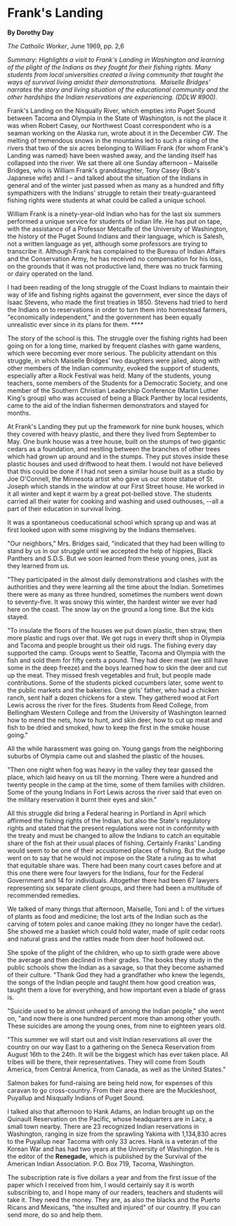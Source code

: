 Frank's Landing
===============

**By Dorothy Day**

*The Catholic Worker*, June 1969, pp. 2,6

*Summary: Highlights a visit to Frank's Landing in Washington and
learning of the plight of the Indians as they fought for their fishing
rights. Many students from local universities created a living community
that taught the ways of survival living amidst their demonstrations. 
Maiselle Bridges' narrates the story and living situation of the
educational community and the other hardships the Indian reservations
are experiencing. (DDLW \#900).*

Frank's Landing on the Nisqually River, which empties into Puget Sound
between Tacoma and Olympia in the State of Washington, is not the place
it was when Robert Casey, our Northwest Coast correspondent who is a
seaman working on the Alaska run, wrote about it in the December *CW*.
The melting of tremendous snows in the mountains led to such a rising of
the rivers that two of the six acres belonging to William Frank (for
whom Frank's Landing was named) have been washed away, and the landing
itself has collapsed into the river. We sat there all one Sunday
afternoon – Maiselle Bridges, who is William Frank's granddaughter, Tony
Casey (Bob's Japanese wife) and I – and talked about the situation of
the Indians in general and of the winter just passed when as many as a
hundred and fifty sympathizers with the Indians' struggle to retain
their treaty-guaranteed fishing rights were students at what could be
called a unique school.

William Frank is a ninety-year-old Indian who has for the last six
summers performed a unique service for students of Indian life. He has
put on tape, with the assistance of a Professor Metcalfe of the
University of Washington, the history of the Puget Sound Indians and
their language, which is Salesh, not a written language as yet, although
some professors are trying to transcribe it. Although Frank has
complained to the Bureau of Indian Affairs and the Conservation Army, he
has received no compensation for his loss, on the grounds that it was
not productive land, there was no truck farming or dairy operated on the
land.

I had been reading of the long struggle of the Coast Indians to maintain
their way of life and fishing rights against the government, ever since
the days of Isaac Stevens, who made the first treaties in 1850. Stevens
had tried to herd the Indians on to reservations in order to turn them
into homestead farmers, "economically independent," and the government
has been equally unrealistic ever since in its plans for them. ****

The story of the school is this. The struggle over the fishing rights
had been going on for a long time, marked by frequent clashes with game
wardens, which were becoming ever more serious. The publicity attendant
on this struggle, in which Maiselle Bridges' two daughters were jailed,
along with other members of the Indian community, evoked the support of
students, especially after a Rock Festival was held. Many of the
students, young teachers, some members of the Students for a Democratic
Society, and one member of the Southern Christian Leadership Conference
(Martin Luther King's group) who was accused of being a Black Panther by
local residents, came to the aid of the Indian fishermen demonstrators
and stayed for months.

At Frank's Landing they put up the framework for nine bunk houses, which
they covered with heavy plastic, and there they lived from September to
May. One bunk house was a tree house, built on the stumps of two
gigantic cedars as a foundation, and nestling between the branches of
other trees which had grown up around and in the stumps. They put stoves
inside these plastic houses and used driftwood to heat them. I would not
have believed that this could be done if I had not seen a similar house
built as a studio by Joe O'Connell, the Minnesota artist who gave us our
stone statue of St. Joseph which stands in the window at our First
Street house. He worked in it all winter and kept it warm by a great
pot-bellied stove. The students carried all their water for cooking and
washing and used outhouses, --all a part of their education in survival
living.

It was a spontaneous coeducational school which sprang up and was at
first looked upon with some misgiving by the Indians themselves.

"Our neighbors," Mrs. Bridges said, "indicated that they had been
willing to stand by us in our struggle until we accepted the help of
hippies, Black Panthers and S.D.S. But we soon learned from these young
ones, just as they learned from us.

"They participated in the almost daily demonstrations and clashes with
the authorities and they were learning all the time about the Indian.
Sometimes there were as many as three hundred, sometimes the numbers
went down to seventy-five. It was snowy this winter, the hardest winter
we ever had here on the coast. The snow lay on the ground a long time.
But the kids stayed.

"To insulate the floors of the houses we put down plastic, then straw,
then more plastic and rugs over that. We got rugs in every thrift shop
in Olympia and Tacoma and people brought us their old rugs. The fishing
every day supported the camp. Groups went to Seattle, Tacoma and Olympia
with the fish and sold them for fifty cents a pound. They had deer meat
(we still have some in the deep freeze) and the boys learned how to skin
the deer and cut up the meat. They missed fresh vegetables and fruit,
but people made contributions. Some of the students picked cucumbers
later, some went to the public markets and the bakeries. One girls'
father, who had a chicken ranch, sent half a dozen chickens for a stew.
They gathered wood at Fort Lewis across the river for the fires.
Students from Reed College, from Bellingham Western College and from the
University of Washington learned how to mend the nets, how to hunt, and
skin deer, how to cut up meat and fish to be dried and smoked, how to
keep the first in the smoke house going."

All the while harassment was going on. Young gangs from the neighboring
suburbs of Olympia came out and slashed the plastic of the houses.

"Then one night when fog was heavy in the valley they tear gassed the
place, which laid heavy on us till the morning. There were a hundred and
twenty people in the camp at the time, some of them families with
children. Some of the young Indians in Fort Lewis across the river said
that even on the military reservation it burnt their eyes and skin."

All this struggle did bring a Federal hearing in Portland in April which
affirmed the fishing rights of the Indian, but also the State's
regulatory rights and stated that the present regulations were not in
conformity with the treaty and must be changed to allow the Indians to
catch an equitable share of the fish at their usual places of fishing.
Certainly Franks' Landing would seem to be one of their accustomed
places of fishing. But the Judge went on to say that he would not impose
on the State a ruling as to what that equitable share was. There had
been many court cases before and at this one there were four lawyers for
the Indians, four for the Federal Government and 14 for individuals.
Altogether there had been 67 lawyers representing six separate client
groups, and there had been a multitude of recommended remedies.

We talked of many things that afternoon, Maiselle, Toni and I: of the
virtues of plants as food and medicine; the lost arts of the Indian such
as the carving of totem poles and canoe making (they no longer have the
cedar). She showed me a basket which could hold water, made of split
cedar roots and natural grass and the rattles made from deer hoof
hollowed out.

She spoke of the plight of the children, who up to sixth grade were
above the average and then declined in their grades. The books they
study in the public schools show the Indian as a savage, so that they
become ashamed of their culture. "Thank God they had a grandfather who
knew the legends, the songs of the Indian people and taught them how
good creation was, taught them a love for everything, and how important
even a blade of grass is.

"Suicide used to be almost unheard of among the Indian people," she went
on, "and now there is one hundred percent more than among other youth.
These suicides are among the young ones, from nine to eighteen years
old.

"This summer we will start out and visit Indian reservations all over
the country on our way East to a gathering on the Seneca Reservation
from August 16th to the 24th. It will be the biggest which has ever
taken place. All tribes will be there, their representatives. They will
come from South America, from Central America, from Canada, as well as
the United States."

Salmon bakes for fund-raising are being held now, for expenses of this
caravan to go cross-country. From their area there are the Muckleshoot,
Puyallup and Nisqually Indians of Puget Sound.

I talked also that afternoon to Hank Adams, an Indian brought up on the
Quinault Reservation on the Pacific, whose headquarters are in Lacy, a
small town nearby. There are 23 recognized Indian reservations in
Washington, ranging in size from the sprawling Yakima with 1,134,830
acres to the Puyallup near Tacoma with only 33 acres. Hank is a veteran
of the Korean War and has had two years at the University of Washington.
He is the editor of the **Renegade,** which is published by the Survival
of the American Indian Association. P.O. Box 719, Tacoma, Washington.

The subscription rate is five dollars a year and from the first issue of
the paper which I received from him, I would certainly say it is worth
subscribing to, and I hope many of our readers, teachers and students
will take it. They need the money. They are, as also the blacks and the
Puerto Ricans and Mexicans, "the insulted and injured" of our country.
If you can send more, do so and help them.
